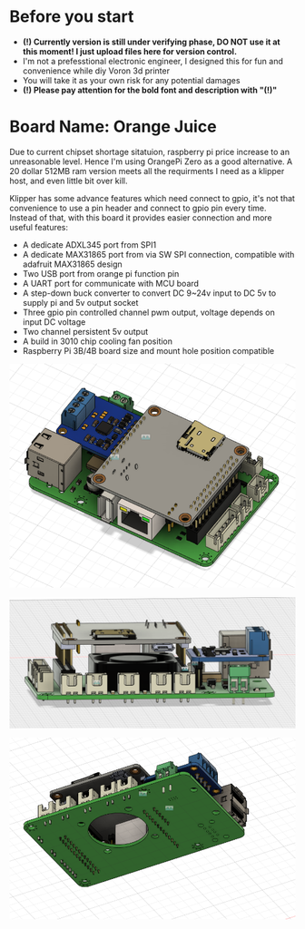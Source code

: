 # Before you start
- **(!) Currently version is still under verifying phase, DO NOT use it at this moment! I just upload files here for version control.**
- I'm not a prefesstional electronic engineer, I designed this for fun and convenience while diy Voron 3d printer
- You will take it as your own risk for any potential damages
- **(!) Please pay attention for the bold font and description with "(!)"**

# Board Name: Orange Juice
Due to current chipset shortage sitatuion, raspberry pi price increase to an unreasonable level. 
Hence I'm using OrangePi Zero as a good alternative. A 20 dollar 512MB ram version meets all the requirments I need as a klipper host, and even little bit over kill.

Klipper has some advance features which need connect to gpio, it's not that convenience to use a pin header and connect to gpio pin every time. Instead of that, with this board it provides easier connection and more useful features:

- A dedicate ADXL345 port from SPI1 
- A dedicate MAX31865 port from via SW SPI connection, compatible with adafruit MAX31865 design
- Two USB port from orange pi function pin
- A UART port for communicate with MCU board
- A step-down buck converter to convert DC 9~24v input to DC 5v to supply pi and 5v output socket
- Three gpio pin controlled channel pwm output, voltage depends on input DC voltage
- Two channel persistent 5v output
- A build in 3010 chip cooling fan position
- Raspberry Pi 3B/4B board size and mount hole position compatible 

![](images/top.png)  

![](images/front.png)  

![](images/bottom.png)  



